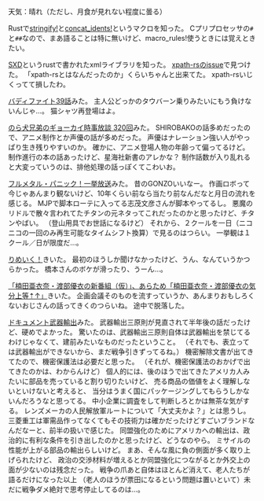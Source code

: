 天気：晴れ（ただし、月食が見れない程度に曇る）

Rustで[stringify!](http://doc.rust-lang.org/nightly/std/macro.stringify!.html)と[concat_idents!](http://doc.rust-lang.org/nightly/std/macro.concat_idents!.html)というマクロを知った。
Cプリプロセッサの`#`と`##`なので、まあ語ることは特に無いけど、macro_rules!使うときには覚えときたい。

[SXD](https://github.com/shepmaster/sxd-rust)というrustで書かれたxmlライブラリを知った。
[xpath-rsのissue](https://github.com/PistonDevelopers/xpath-rs/issues/7)で見つけた。
「xpath-rsとはなんだったのか」くらいちゃんと出来てた。
xpath-rsいじくってて損したわ。

[バディファイト39話](http://www.nicovideo.jp/watch/1412571054)みた。
主人公どっかのタウバーン乗りみたいにもう負けないんじゃ...。
猫シャツ再登場はよ。

[のら犬兄弟のギョーカイ時事放談 320回](http://www.norainu-jiji.com/contents/hp0012/index02760000.html)みた。
SHIROBAKOの話多めだったので、アニメ制作とか声優の話が多めだった。
声優はナレーション強い人がやっぱり生き残りやすいのか。
確かに、アニメ登場人物の年齢って偏ってるけど。
制作進行の本の話あったけど、星海社新書のアレかな？
制作話数が入り乱れると大変っていうのは、排他処理の話っぽくてこわいお。

[フルメタル・パニック！一挙放送](http://live.nicovideo.jp/gate/lv193028575)みた。
昔のGONZOいいなー。
作画ロボって今じゃあんまり観ないけど、10年くらい前なら当たり前なんだなと月日の流れを感じる。
MJPで脚本ローテに入ってる志茂文彦さんが脚本やってるし。
悪魔のリドルで散々言われてたチタンの元ネタってこれだったのかと思ったけど、チタンやばい。
（登山用具でお世話になるけど）
それから、２クールを一日（ニコニコの一回のみ再生可能なタイムシフト換算）で見るのはつらい。
一挙観は１クール／日が限度だ...。

[りめいく！](http://seaside-c.jp/program/remake/)きいた。
最初のほうしか聞けなかったけど、うん、なんていうかつらかった。
橋本さんのボケが滑ったり、うーん...。

[「楠田亜衣奈・渡部優衣の新番組（仮）」、あらため「楠田亜衣奈・渡部優衣の気分上等⇡↑」](http://ageage.secondshot.jp/)きいた。
企画会議そのものを流すっていうか、あんまりおもしろくないおじさんの話ってきくのつらいね。
途中で脱落した。

[ドキュメント武器輸出](http://www.nhk.or.jp/special/detail/2014/1005/)みた。
武器輸出三原則が見直されて半年後の話だったけど、硬めでよかった。
驚いたのは、武器輸出三原則自体は武器輸出を禁じてるわけじゃなくて、建前みたいなものだったということ。
（それでも、表立っては武器輸出ができないから、まだ戦争引きずってるね。）
機密解除文書が出てきてたので、機密保護法は必要だと思った。
（それが、機密保護法のおかげで出てきたのかは、わからんけど）
個人的には、後のほうで出てきたアメリカ人みたいに部品を売っていると割り切りたいけど、
売る商品の価値をよく理解しないといけないと考えると、
当分はうまく国にパッケージングしてもらうしかないんだろうなと思ってる。
中小企業に調査をして判断しろとかは無茶な気がする。
レンズメーカの人民解放軍ルートについて「大丈夫かよ？」とは思うし。
三菱重工は軍需品作ってなくてもその技術力は確かだったけどすごいブランドなんだなーと、前半の扱いで感じた。
同盟強化のためにアメリカへの輸出は、政治的に有利な条件を引き出したのかと思ったけど、どうなのやら。
ミサイルの性能が上がる部品の輸出らしいけど。
まあ、そんな風に負の側面が多く取り上げられたけど、
政治の交渉材料が増えるとか同盟強化につながるとか外交上の面が少ないのは残念だった。
戦争の爪あと自体はほとんど消えて、老人たちが語るだけになった以上
（老人のほうが票田になるという問題は置いといて）未だに戦争ダメ絶対で思考停止してるのは...。

